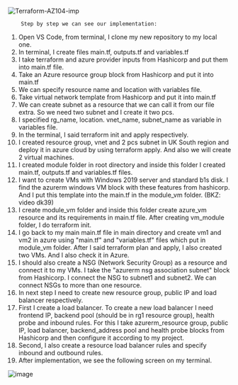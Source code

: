               
       
       
![Terraform-AZ104-imp](https://user-images.githubusercontent.com/113948917/224564231-f095affb-f5bb-4933-9358-a8f1e2e6bc44.png)

       
        Step by step we can see our implementation:
1.	Open VS Code, from terminal, I clone my new repository to my local one. 
2.	In terminal, I create files main.tf, outputs.tf and variables.tf
3.	I take terraform and azure provider inputs from Hashicorp and put them into main.tf file.
4.	Take an Azure resource group block from Hashicorp and put it into main.tf
5.	We can specify resource name and location with variables file. 
6.	Take virtual network template from Hashicorp and put it into main.tf
7.	We can create subnet as a resource that we can call it from our file extra. So we need two subnet and I create it two pcs. 
8.	I specified rg_name, location. vnet_name, subnet_name as variable in variables file.
9.	In the terminal, I said terraform init and apply respectively.
10.	I created resource group, vnet and 2 pcs subnet in UK South region and deploy it in azure cloud by using terraform apply.  And also we will create 2 virtual machines.
11.	I created module folder in root directory and inside this folder I created main.tf, outputs.tf and variables.tf files. 
12.	 I want to create VMs with Windows 2019 server and standard b1s disk. I find the azurerm windows VM block with these features from hashicorp. And I put this template into the main.tf in the module_vm folder.  (BKZ: video dk39)
13.	I create module_vm folder and inside this folder create azure_vm resource and its requirements in main.tf file.  After creating vm_module folder, I do terraform init. 
14.	I go back to my main main.tf file in main directory and create vm1 and vm2 in azure using "main.tf" and "variables.tf" files which put in module_vm folder.   After I said terraform plan and apply, I also created two VMs. And I also check it in Azure. 
15.	I should also create a NSG (Network Security Group) as a resource and connect it to my VMs. I take the "azurerm nsg association subnet" block from Hashicorp. I connect the NSG to subnet1 and subnet2. We can connect NSGs to more than one resource. 
16.	In next step I need to create new resource group, public IP and load balancer respectively.   
17.	First I create a load balancer. To create a new load balancer I need frontend IP, backend pool (should be in rg1 resource group), health probe and inbound rules. For this I take azurerm_resource group, public IP, load balancer, backend_address pool and health probe blocks from Hashicorp and then configure it according to my project. 
18.	Second, I also create a resource load balancer rules and specify inbound and outbound rules.
19.	After implementation, we see the following screen on my terminal.

![image](https://user-images.githubusercontent.com/113948917/224564453-f4e47e3e-aa1a-46a4-b44d-1c87d8395b14.png)

